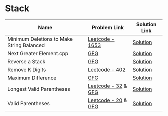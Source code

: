 # Stack


| Name       | Problem Link                       | Solution Link                      |
|--------------------|------------------------------------|-----------------------------------|
| Minimum Deletions to Make String Balanced          | [Leetcode - 1653](https://leetcode.com/problems/minimum-deletions-to-make-string-balanced/description/)                | [Solution](https://github.com/moinhameed27/Ultimate-DSA/blob/main/Stack/Minimum%20Deletions%20to%20Make%20String%20Balanced.cpp)              |
| Next Greater Element.cpp          | [GFG](https://www.geeksforgeeks.org/problems/next-larger-element-1587115620/1)                | [Solution](https://github.com/moinhameed27/Ultimate-DSA/blob/main/Stack/Next%20Greater%20Element.cpp)              |
| Reverse a Stack          | [GFG](https://www.geeksforgeeks.org/problems/reverse-a-stack/1)                | [Solution](https://github.com/moinhameed27/Ultimate-DSA/blob/main/Stack/Reverse%20a%20Stack.cpp)              |
| Remove K Digits          | [Leetcode - 402](https://leetcode.com/problems/remove-k-digits/description/)                | [Solution](https://github.com/moinhameed27/Ultimate-DSA/blob/main/Stack/Remove%20K%20Digits.java)              |
| Maximum Difference          | [GFG](https://www.geeksforgeeks.org/problems/maximum-difference-1587115620/1)                | [Solution](https://github.com/moinhameed27/Ultimate-DSA/blob/main/Stack/Maximum%20Difference.cpp)              |
| Longest Valid Parentheses          | [Leetcode - 32](https://leetcode.com/problems/longest-valid-parentheses/description/) & [GFG](https://www.geeksforgeeks.org/problems/longest-valid-parentheses5657/1)                | [Solution](https://github.com/moinhameed27/Ultimate-DSA/blob/main/Stack/Longest%20Valid%20Parentheses.cpp)              |
| Valid Parentheses          | [Leetcode - 20](https://leetcode.com/problems/valid-parentheses/description/) & [GFG](https://www.geeksforgeeks.org/problems/parenthesis-checker2744/1)                | [Solution](https://github.com/moinhameed27/Ultimate-DSA/blob/main/Stack/Valid%20Parentheses.cpp)              |
